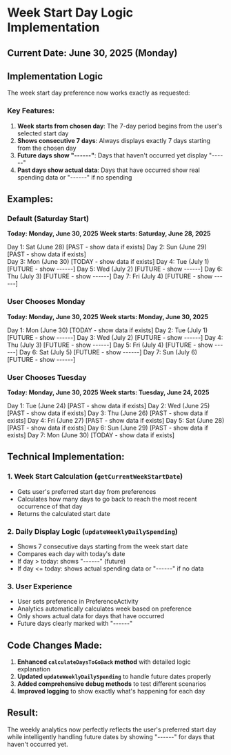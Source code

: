 # Week Start Day Logic Implementation

## Current Date: June 30, 2025 (Monday)

## Implementation Logic

The week start day preference now works exactly as requested:

### Key Features:
1. **Week starts from chosen day**: The 7-day period begins from the user's selected start day
2. **Shows consecutive 7 days**: Always displays exactly 7 days starting from the chosen day
3. **Future days show "------"**: Days that haven't occurred yet display "------"
4. **Past days show actual data**: Days that have occurred show real spending data or "------" if no spending

## Examples:

### Default (Saturday Start)
**Today: Monday, June 30, 2025**
**Week starts: Saturday, June 28, 2025**

Day 1: Sat (June 28) [PAST - show data if exists]
Day 2: Sun (June 29) [PAST - show data if exists]  
Day 3: Mon (June 30) [TODAY - show data if exists]
Day 4: Tue (July 1) [FUTURE - show ------]
Day 5: Wed (July 2) [FUTURE - show ------]
Day 6: Thu (July 3) [FUTURE - show ------]
Day 7: Fri (July 4) [FUTURE - show ------]

### User Chooses Monday
**Today: Monday, June 30, 2025**
**Week starts: Monday, June 30, 2025**

Day 1: Mon (June 30) [TODAY - show data if exists]
Day 2: Tue (July 1) [FUTURE - show ------]
Day 3: Wed (July 2) [FUTURE - show ------]
Day 4: Thu (July 3) [FUTURE - show ------]
Day 5: Fri (July 4) [FUTURE - show ------]
Day 6: Sat (July 5) [FUTURE - show ------]
Day 7: Sun (July 6) [FUTURE - show ------]

### User Chooses Tuesday
**Today: Monday, June 30, 2025**
**Week starts: Tuesday, June 24, 2025**

Day 1: Tue (June 24) [PAST - show data if exists]
Day 2: Wed (June 25) [PAST - show data if exists]
Day 3: Thu (June 26) [PAST - show data if exists]
Day 4: Fri (June 27) [PAST - show data if exists]
Day 5: Sat (June 28) [PAST - show data if exists]
Day 6: Sun (June 29) [PAST - show data if exists]
Day 7: Mon (June 30) [TODAY - show data if exists]

## Technical Implementation:

### 1. Week Start Calculation (`getCurrentWeekStartDate`)
- Gets user's preferred start day from preferences
- Calculates how many days to go back to reach the most recent occurrence of that day
- Returns the calculated start date

### 2. Daily Display Logic (`updateWeeklyDailySpending`)
- Shows 7 consecutive days starting from the week start date
- Compares each day with today's date
- If day > today: shows "------" (future)
- If day <= today: shows actual spending data or "------" if no data

### 3. User Experience
- User sets preference in PreferenceActivity
- Analytics automatically calculates week based on preference
- Only shows actual data for days that have occurred
- Future days clearly marked with "------"

## Code Changes Made:

1. **Enhanced `calculateDaysToGoBack` method** with detailed logic explanation
2. **Updated `updateWeeklyDailySpending`** to handle future dates properly
3. **Added comprehensive debug methods** to test different scenarios
4. **Improved logging** to show exactly what's happening for each day

## Result:
The weekly analytics now perfectly reflects the user's preferred start day while intelligently handling future dates by showing "------" for days that haven't occurred yet.
